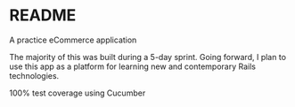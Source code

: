 # README

A practice eCommerce application

The majority of this was built during a 5-day sprint. Going forward, I plan to use this app as a platform for learning new and contemporary Rails technologies.

100% test coverage using Cucumber
